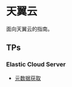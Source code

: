# 天翼云

面向天翼云的指南。

## TPs

### Elastic Cloud Server

+ [元数据获取](https://www.ctyun.cn/document/10000015/10029240)
